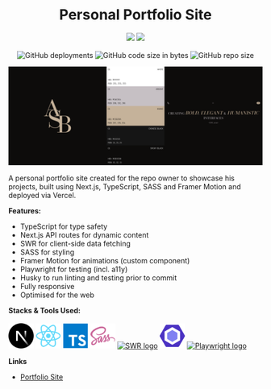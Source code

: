 <div align="center">

<h1>Personal Portfolio Site</h1>

![](https://api.checklyhq.com/v1/badges/checks/964be065-c7c8-4d2e-b4f4-6338ba80de87?style=for-the-badge&theme=dark) ![](https://api.checklyhq.com/v1/badges/checks/964be065-c7c8-4d2e-b4f4-6338ba80de87?style=for-the-badge&theme=dark&responseTime=true) <br><br> ![GitHub deployments](https://img.shields.io/github/deployments/asbhogal/Personal-Portfolio-Site/production?label=DEPLOYMENT%20STATE&style=for-the-badge&labelColor=000) ![GitHub code size in bytes](https://img.shields.io/github/languages/code-size/asbhogal/Personal-Portfolio-Site?style=for-the-badge&labelColor=000) ![GitHub repo size](https://img.shields.io/github/repo-size/asbhogal/Personal-Portfolio-Site?color=blueviolet&style=for-the-badge&labelColor=000)

![Project-Cover](https://github.com/asbhogal/Personal-Portfolio-Site/blob/main/public/images/GitHub%20Repo%20README%20Image%20-%20Personal%20Portfolio%20Site.png?raw=true)

</div>

A personal portfolio site created for the repo owner to showcase his projects, built using Next.js, TypeScript, SASS and Framer Motion and deployed via Vercel.

<strong>Features:</strong><br>
  - TypeScript for type safety
  - Next.js API routes for dynamic content
  - SWR for client-side data fetching
  - SASS for styling
  - Framer Motion for animations (custom component)
  - Playwright for testing (incl. a11y)
  - Husky to run linting and testing prior to commit
  - Fully responsive
  - Optimised for the web

<strong>Stacks &#38; Tools Used:</strong><br>
<br>
<a target="_blank" rel="noopener noreferrer" href="https://github.com/devicons/devicon/blob/master/icons/nextjs/nextjs-original.svg"><img src="https://github.com/devicons/devicon/blob/master/icons/nextjs/nextjs-original.svg" alt="nextjs logo" width="50" height="50" style="max-width:100%;"></a>
<a target="_blank" rel="noopener noreferrer" href="https://github.com/devicons/devicon/blob/master/icons/react/react-original.svg"><img src="https://github.com/devicons/devicon/blob/master/icons/react/react-original.svg" alt="react logo" width="50" height="50" style="max-width:100%;"></a>
<a target="_blank" rel="noopener noreferrer" href="https://github.com/devicons/devicon/blob/master/icons/typescript/typescript-original.svg"><img src="https://github.com/devicons/devicon/blob/master/icons/typescript/typescript-original.svg" alt="TypeScript logo" width="50" height="50" style="max-width:100%;"></a>
<a target="_blank" rel="noopener noreferrer" href="https://github.com/devicons/devicon/blob/master/icons/sass/sass-original.svg"><img src="https://github.com/devicons/devicon/blob/master/icons/sass/sass-original.svg" alt="sass logo" width="50" height="50" style="max-width:100%;"></a>
<a target="_blank" rel="noopener noreferrer" href="https://swr.vercel.app/favicon/favicon.svg"><img src="https://swr.vercel.app/favicon/favicon.svg" alt="SWR logo" width="50" height="50" style="max-width:100%;"></a>
<a target="_blank" rel="noopener noreferrer" href="https://github.com/devicons/devicon/blob/master/icons/eslint/eslint-original.svg"><img src="https://github.com/devicons/devicon/blob/master/icons/eslint/eslint-original.svg" alt="ES Lint logo" width="50" height="50" style="max-width:100%;"></a>
<a target="_blank" rel="noopener noreferrer" href="https://playwright.dev/img/playwright-logo.svg"><img src="https://playwright.dev/img/playwright-logo.svg" alt="Playwright logo" width="50" height="50" style="max-width:100%;"></a>

<strong>Links</strong><br>
 - <a target="_blank" href="https://amansinghbhogal.com">Portfolio Site</a>